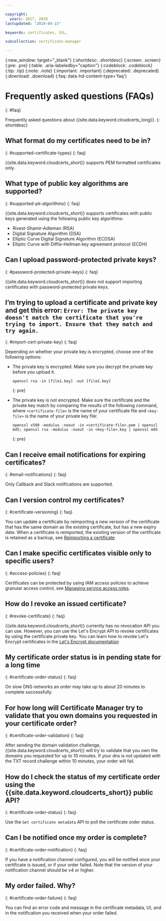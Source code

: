 ```yaml
---

copyright:
  years: 2017, 2019
lastupdated: "2019-04-15"

keywords: certificates, SSL,

subcollection: certificate-manager

---
```


{:new_window: target="_blank"}
{:shortdesc: .shortdesc}
{:screen: .screen}
{:pre: .pre}
{:table: .aria-labeledby="caption"}
{:codeblock: .codeblock}
{:tip: .tip}
{:note: .note}
{:important: .important}
{:deprecated: .deprecated}
{:download: .download}
{:faq: data-hd-content-type='faq'}

# Frequently asked questions (FAQs)
{: #faq}

Frequently asked questions about {{site.data.keyword.cloudcerts_long}}.
{: shortdesc}

## What format do my certificates need to be in?
{: #supported-certificate-types}
{: faq}

{{site.data.keyword.cloudcerts_short}} supports PEM formatted certificates only.

## What type of public key algorithms are supported?
{: #supported-pk-algorithms}
{: faq}

{{site.data.keyword.cloudcerts_short}} supports certificates with public keys generated using the following public key algorithms:

* Rivest-Shamir-Adleman (RSA)
* Digital Signature Algorithm (DSA)
* Elliptic Curve Digital Signature Algorithm (ECDSA)
* Elliptic Curve with Diffie-Hellman key agreement protocol (ECDH)


## Can I upload password-protected private keys?
{: #password-protected-private-keys}
{: faq}

{{site.data.keyword.cloudcerts_short}} does not support importing certificates with password-protected private keys.

## I’m trying to upload a certificate and private key and get this error: `Error: The private key doesn't match the certificate that you're trying to import. Ensure that they match and try again.`
{: #import-cert-private-key}
{: faq}

Depending on whether your private key is encrypted, choose one of the following options:

* The private key is encrypted. Make sure you decrypt the private key before you upload it.

   ```
   openssl rsa -in [file1.key] -out [file2.key]
   ```
   {: pre}

* The private key is not encrypted. Make sure the certificate and the private key match by comparing the results of the following command, where `<certificate-file>` is the name of your certificate file and `<key-file>` is the name of your private key file:

   ```
   openssl x509 -modulus -noout -in <certificate-file>.pem | openssl md5; openssl rsa -modulus -noout -in <key-file>.key | openssl md5
   ```
   {: pre}

## Can I receive email notifications for expiring certificates?
{: #email-notifications}
{: faq}

Only Callback and Slack notifications are supported.

## Can I version control my certificates?
{: #certificate-versioning}
{: faq}

You can update a certificate by reimporting a new version of the certificate that has the same domain as the existing
certificate, but has a new expiry date. When a certificate is reimported, the existing version of the certificate is
retained as a backup, see [Reimporting a certificate](/docs/services/certificate-manager?topic=certificate-manager-managing-certificates-from-the-dashboard#reimport-certificate).

## Can I make specific certificates visible only to specific users?
{: #access-policies}
{: faq}

Certificates can be protected by using IAM access policies to achieve granular access control, see [Managing service access roles](/docs/services/certificate-manager?topic=certificate-manager-managing-service-access-roles#managing-service-access-roles).

## How do I revoke an issued certificate?
{: #revoke-certificate}
{: faq}

{{site.data.keyword.cloudcerts_short}} currently has no revocation API you can use. However, you can use the Let's
Encrypt API to revoke certificates by using the certificate private key. You can
learn how to revoke Let's Encrypt certificates in the [Let's Encrypt documentation](https://letsencrypt.org/docs/revoking/)

## My certificate order status is in pending state for a long time

{: #certificate-order-status}
{: faq}

On slow DNS networks an order may take up to about 20 minutes to complete successfully.

## For how long will Certificate Manager try to validate that you own  domains you requested in your certificate order?

{: #certificate-order-validation}
{: faq}

After sending the domain validation challenge, {{site.data.keyword.cloudcerts_short}} will try to validate that you own the domains you requested for up to 10 minutes.
If your dns is not updated with the TXT record challenge within 10 minutes, your order will fail.

## How do I check the status of my certificate order using the {{site.data.keyword.cloudcerts_short}} public API?

{: #certificate-order-status}
{: faq}

 Use the `Get certificate metadata` API to poll the certificate order status.

## Can I be notified once my order is complete?

{: #certificate-order-notification}
{: faq}

If you have a notification channel configured, you will be notified once your certificate is issued, or if your order failed.
Note that the version of your notification channel should be v4 or higher.

## My order failed. Why?

{: #certificate-order-failure}
{: faq}

You can find an error code and message in the certificate metadata, UI, and in the notification you received when your order failed.
